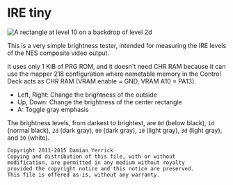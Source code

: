IRE tiny
========

![A rectangle at level 10 on a backdrop of level 2d](docs/iretiny-screenshot)

This is a very simple brightness tester, intended for measuring
the IRE levels of the NES composite video output.

It uses only 1 KiB of PRG ROM, and it doesn't need CHR RAM because
it can use the mapper 218 configuration where nametable memory in the
Control Deck acts as CHR RAM (VRAM enable = GND, VRAM A10 = PA13).

* Left, Right: Change the brightness of the outside
* Up, Down: Change the brightness of the center rectangle
* A: Toggle gray emphasis

The brightness levels, from darkest to brightest, are
`0d` (below black), `1d` (normal black), `2d` (dark gray),
`00` (dark gray), `10` (light gray), `3d` (light gray), and
`30` (white).

    Copyright 2011-2015 Damian Yerrick
    Copying and distribution of this file, with or without
    modification, are permitted in any medium without royalty
    provided the copyright notice and this notice are preserved.
    This file is offered as-is, without any warranty.
